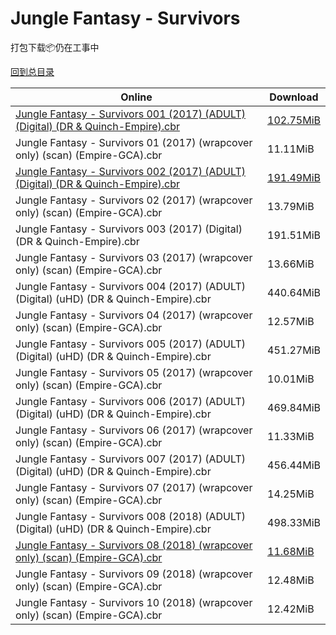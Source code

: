 # Jungle Fantasy - Survivors

打包下载📦仍在工事中

[回到总目录](/Catalogs.md)







Online | Download
--- | ---
[Jungle Fantasy - Survivors 001 (2017) (ADULT) (Digital) (DR & Quinch-Empire).cbr](https://github.com/alicewish/markdown/blob/master/comic/Jungle-Fantasy-Survivors-001-2017-ADULT-Digital-DR-Quinch-Empire-cbr.md) | [102.75MiB](https://pan.baidu.com/s/1eS6dofK#list/path=%2F0-Day%20Week%20of%202017%20Q2%2F0-Day%20Week%20of%202017.05.24%2F%E3%82%AB%E3%82%AB%E3%82%A6%E3%82%AD%E3%82%B7%E3%82%AD%E3%82%BD%E3%82%AF%E3%82%B3%E3%82%BF%E3%82%AB%E3%82%BD%E3%82%A6%E3%82%AB%E3%82%AA%E3%82%AB%E3%82%AF%E3%82%A2%E3%82%BF%E3%82%AF%E3%82%A8%E3%82%BF%E3%82%AD%E3%82%A4%E3%82%AB%E3%82%A4%E3%82%A8%E3%82%B3%E3%82%B1%E3%82%B1%E3%82%B1%E3%82%AF&parentPath=%2F0-Day%20Week%20of%202017%20Q2)
Jungle Fantasy - Survivors 01 (2017) (wrapcover only) (scan) (Empire-GCA).cbr | 11.11MiB
[Jungle Fantasy - Survivors 002 (2017) (ADULT) (Digital) (DR & Quinch-Empire).cbr](https://github.com/alicewish/markdown/blob/master/comic/Jungle-Fantasy-Survivors-002-2017-ADULT-Digital-DR-Quinch-Empire-cbr.md) | [191.49MiB](https://pan.baidu.com/s/1hrG8lAO#list/path=%2F0-Day%20Week%20of%202017%20Q2%2F0-Day%20Week%20of%202017.06.28%2F%E3%82%BD%E3%82%A8%E3%82%BF%E3%82%AA%E3%82%BD%E3%82%AB%E3%82%BD%E3%82%AF%E3%82%B3%E3%82%AA%E3%82%B3%E3%82%B1%E3%82%AD%E3%82%A8%E3%82%BD%E3%82%B7%E3%82%B7%E3%82%AA%E3%82%A4%E3%82%BF%E3%82%B3%E3%82%A2%E3%82%B9%E3%82%B3%E3%82%B1%E3%82%A6%E3%82%AB%E3%82%AF%E3%82%B1%E3%82%BF%E3%82%BD%E3%82%A4&parentPath=%2F0-Day%20Week%20of%202017%20Q2)
Jungle Fantasy - Survivors 02 (2017) (wrapcover only) (scan) (Empire-GCA).cbr | 13.79MiB
Jungle Fantasy - Survivors 003 (2017) (Digital) (DR & Quinch-Empire).cbr | 191.51MiB
Jungle Fantasy - Survivors 03 (2017) (wrapcover only) (scan) (Empire-GCA).cbr | 13.66MiB
Jungle Fantasy - Survivors 004 (2017) (ADULT) (Digital) (uHD) (DR & Quinch-Empire).cbr | 440.64MiB
Jungle Fantasy - Survivors 04 (2017) (wrapcover only) (scan) (Empire-GCA).cbr | 12.57MiB
Jungle Fantasy - Survivors 005 (2017) (ADULT) (Digital) (uHD) (DR & Quinch-Empire).cbr | 451.27MiB
Jungle Fantasy - Survivors 05 (2017) (wrapcover only) (scan) (Empire-GCA).cbr | 10.01MiB
Jungle Fantasy - Survivors 006 (2017) (ADULT) (Digital) (uHD) (DR & Quinch-Empire).cbr | 469.84MiB
Jungle Fantasy - Survivors 06 (2017) (wrapcover only) (scan) (Empire-GCA).cbr | 11.33MiB
Jungle Fantasy - Survivors 007 (2017) (ADULT) (Digital) (uHD) (DR & Quinch-Empire).cbr | 456.44MiB
Jungle Fantasy - Survivors 07 (2017) (wrapcover only) (scan) (Empire-GCA).cbr | 14.25MiB
Jungle Fantasy - Survivors 008 (2018) (ADULT) (Digital) (uHD) (DR & Quinch-Empire).cbr | 498.33MiB
[Jungle Fantasy - Survivors 08 (2018) (wrapcover only) (scan) (Empire-GCA).cbr](https://github.com/alicewish/markdown/blob/master/comic/Jungle-Fantasy-Survivors-08-2018-wrapcover-only-scan-Empire-GCA-cbr.md) | [11.68MiB](https://pan.baidu.com/s/1Aiau_bcm_D1eY1Up4SNQKw#list/path=%2FHitlist%20Week%20of%202018%20Q1%2FHitlist%20Week%20of%202018.02.14%2F%E3%82%AD%E3%82%BB%E3%82%AD%E3%82%A4%E3%82%AF%E3%82%AF%E3%82%B5%E3%82%B1%E3%82%A8%E3%82%BD%E3%82%B1%E3%82%A4%E3%82%A6%E3%82%B3%E3%82%A8%E3%82%A2%E3%82%BB%E3%82%AF%E3%82%B1%E3%82%B9%E3%82%A6%E3%82%AA%E3%82%B3%E3%82%B5%E3%82%BD%E3%82%A4%E3%82%BD%E3%82%A6%E3%82%B1%E3%82%A2%E3%82%A6%E3%82%B1&parentPath=%2FHitlist%20Week%20of%202018%20Q1)
Jungle Fantasy - Survivors 09 (2018) (wrapcover only) (scan) (Empire-GCA).cbr | 12.48MiB
Jungle Fantasy - Survivors 10 (2018) (wrapcover only) (scan) (Empire-GCA).cbr | 12.42MiB